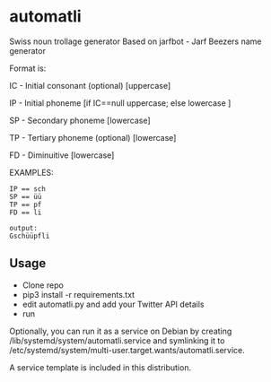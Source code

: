 # automatli

Swiss noun trollage generator
Based on jarfbot - Jarf Beezers name generator

Format is:

IC - Initial consonant (optional) [uppercase]

IP - Initial phoneme [if IC==null uppercase; else lowercase ]

SP - Secondary phoneme [lowercase]

TP - Tertiary phoneme (optional) [lowercase]

FD - Diminuitive [lowercase]

EXAMPLES:

```IC==G
IP == sch
SP == üü
TP == pf
FD == li

output:
Gschüüpfli
```

## Usage
* Clone repo
* pip3 install -r requirements.txt
* edit automatli.py and add your Twitter API details
* run

Optionally, you can run it as a service on Debian by creating /lib/systemd/system/automatli.service and symlinking it to /etc/systemd/system/multi-user.target.wants/automatli.service.

A service template is included in this distribution.
